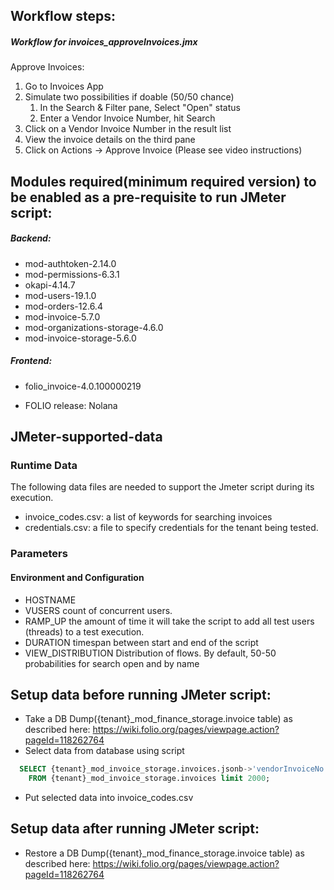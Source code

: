 ## Workflow steps:

##### Workflow for invoices_approveInvoices.jmx
Approve Invoices:

1. Go to Invoices App
2. Simulate two possibilities if doable (50/50 chance)
   1. In the Search & Filter pane, Select "Open" status
   2. Enter a Vendor Invoice Number, hit Search
3. Click on a Vendor Invoice Number in the result list
4. View the invoice details on the third pane
5. Click on Actions -> Approve Invoice (Please see video instructions)

## Modules required(minimum required version) to be enabled as a pre-requisite to run JMeter script:
##### Backend:
- mod-authtoken-2.14.0
- mod-permissions-6.3.1
- okapi-4.14.7
- mod-users-19.1.0
- mod-orders-12.6.4
- mod-invoice-5.7.0
- mod-organizations-storage-4.6.0
- mod-invoice-storage-5.6.0
##### Frontend:
- folio_invoice-4.0.100000219

- FOLIO release: Nolana

## JMeter-supported-data
### Runtime Data
The following data files are needed to support the Jmeter script during its execution.
- invoice_codes.csv: a list of keywords for searching invoices
- credentials.csv: a file to specify credentials for the tenant being tested.

### Parameters
#### Environment and Configuration
- HOSTNAME
- VUSERS		count of concurrent users.
- RAMP_UP		the amount of time it will take the script to add all test users (threads) to a test execution.
- DURATION		timespan between start and end of the script
- VIEW_DISTRIBUTION  Distribution of flows. By default, 50-50 probabilities for search open and by name
## Setup data before running JMeter script:
- Take a DB Dump({tenant}_mod_finance_storage.invoice table) as described here:
  https://wiki.folio.org/pages/viewpage.action?pageId=118262764
- Select data from database using script 
```SQL
  SELECT {tenant}_mod_invoice_storage.invoices.jsonb->'vendorInvoiceNo'
	FROM {tenant}_mod_invoice_storage.invoices limit 2000;
```
- Put selected data into invoice_codes.csv
## Setup data after running JMeter script:
- Restore a DB Dump({tenant}_mod_finance_storage.invoice table) as described here:
  https://wiki.folio.org/pages/viewpage.action?pageId=118262764